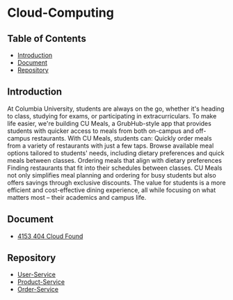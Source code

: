 # Cloud-Computing
## Table of Contents
- [Introduction](#Introduction)
- [Document](#Document)
- [Repository](#Repository)


## Introduction
At Columbia University, students are always on the go, whether it's heading to class, studying for exams, or participating in extracurriculars. To make life easier, we're building CU Meals, a GrubHub-style app that provides students with quicker access to meals from both on-campus and off-campus restaurants. With CU Meals, students can:
Quickly order meals from a variety of restaurants with just a few taps.
Browse available meal options tailored to students' needs, including dietary preferences and quick meals between classes.
Ordering meals that align with dietary preferences
Finding restaurants that fit into their schedules between classes.
CU Meals not only simplifies meal planning and ordering for busy students but also offers savings through exclusive discounts. The value for students is a more efficient and cost-effective dining experience, all while focusing on what matters most – their academics and campus life.


## Document
- [4153 404 Cloud Found](https://docs.google.com/document/d/1Gv_HHN0Q0Nwz5Ebm4SohGn1i-R_TvuzekyD57FFTcKU/edit?usp=sharing)


## Repository
- [User-Service](https://github.com/CU-Meals/Microservice1-User-Service)
- [Product-Service](https://github.com/CU-Meals/Microservice2-Product-Service)
- [Order-Service](https://github.com/CU-Meals/Microservice3-Order-Service)
